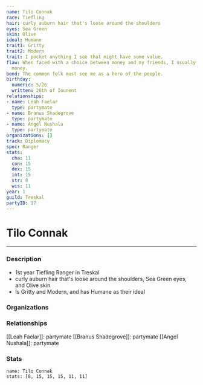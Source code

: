 ```yaml
---
name: Tilo Connak
race: Tiefling
hair: curly auburn hair that's loose around the shoulders
eyes: Sea Green
skin: Olive
ideal: Humane
trait1: Gritty
trait2: Modern
trait: I pocket anything I see that might have some value.
flaw: When faced with a choice between money and my friends, I usually choose the
  money.
bond: The common folk must see me as a hero of the people.
birthday:
  numeric: 5/26
  written: 26th of Iounent
relationships:
- name: Leah Faelar
  type: partymate
- name: Branus Shadegrove
  type: partymate
- name: Angel Nushala
  type: partymate
organizations: []
track: Diplomacy
spec: Ranger
stats:
  cha: 11
  con: 15
  dex: 15
  int: 15
  str: 8
  wis: 11
year: 1
guild: Treskal
partyID: 17
---
```

# Tilo Connak
---
### Description
- 1st year Tiefling Ranger in Treskal
- curly auburn hair that's loose around the shoulders, Sea Green eyes, and Olive skin
- Is Gritty and Modern, and has Humane as their ideal

### Organizations
### Relationships
[[Leah Faelar]]: partymate
[[Branus Shadegrove]]: partymate
[[Angel Nushala]]: partymate
### Stats
```statblock
name: Tilo Connak
stats: [8, 15, 15, 15, 11, 11]
```